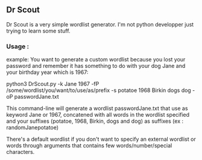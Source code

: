 





## Dr Scout

Dr Scout is a very simple wordlist generator.
I'm not python developper just trying to learn some stuff.


### Usage :
  example: You want to generate a custom wordlist because you lost your password and 
  remember it has something to do with your dog Jane and your birthday year which is 1967:
  
  python3 DrScout.py -k Jane 1967 -fP /some/wordlist/you/want/to/use/as/prefix -s potatoe 1968 Birkin dogs dog -oP passwordJane.txt
  
  This command-line will generate a wordlist passwordJane.txt that use as keyword Jane or 1967, concatened with all words in the wordlist specified
  and your suffixes (potatoe, 1968, Birkin, dogs and dog) as suffixes (ex : randomJanepotatoe)
  
  There's a default wordlist if you don't want to specify an external wordlist or words through arguments that contains few words/number/special characters.
  
